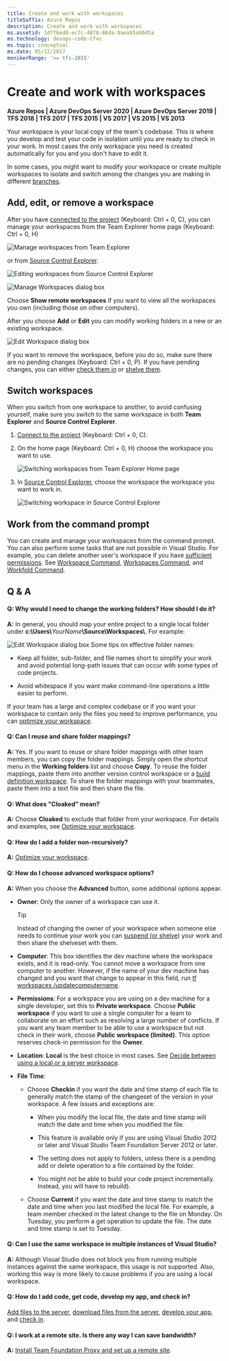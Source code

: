 ```yaml
---
title: Create and work with workspaces
titleSuffix: Azure Repos
description: Create and work with workspaces
ms.assetid: 1d7f6ed8-ec7c-48f8-86da-9aea55a90d5a
ms.technology: devops-code-tfvc
ms.topic: conceptual
ms.date: 05/12/2017
monikerRange: '>= tfs-2015'
---
```



# Create and work with workspaces

**Azure Repos | Azure DevOps Server 2020 | Azure DevOps Server 2019 | TFS 2018 | TFS 2017 | TFS 2015 | VS 2017 | VS 2015 | VS 2013**

Your workspace is your local copy of the team's codebase. This is where you develop and test your code in isolation until you are ready to check in your work. In most cases the only workspace you need is created automatically for you and you don't have to edit it.

In some cases, you might want to modify your workspace or create multiple workspaces to isolate and switch among the changes you are making in different [branches](./branching-strategies-with-tfvc.md).

## Add, edit, or remove a workspace

After you have [connected to the project](../../organizations/projects/connect-to-projects.md) (Keyboard: Ctrl + 0, C), you can manage your workspaces from the Team Explorer home page (Keyboard: Ctrl + 0, H)

![Manage workspaces from Team Explorer](media/create-work-workspaces/IC698935.png)   
   
or from [Source Control Explorer](use-source-control-explorer-manage-files-under-version-control.md).   

![Editing workspaces from Source Control Explorer](media/create-work-workspaces/IC698934.png)

![Manage Workspaces dialog box](media/create-work-workspaces/IC698937.png)   

Choose **Show remote workspaces** if you want to view all the workspaces you own (including those on other computers).

After you choose **Add** or **Edit** you can modify working folders in a new or an existing workspace.

![Edit Workspace dialog box](media/create-work-workspaces/IC720118.png)   

If you want to remove the workspace, before you do so, make sure there are no pending changes (Keyboard: Ctrl + 0, P). If you have pending changes, you can either [check them in](check-your-work-team-codebase.md) or [shelve them](suspend-your-work-manage-your-shelvesets.md).

## Switch workspaces

When you switch from one workspace to another, to avoid confusing yourself, make sure you switch to the same workspace in both **Team Explorer** and **Source Control Explorer**.

1.  [Connect to the project](../../organizations/projects/connect-to-projects.md) (Keyboard: Ctrl + 0, C).

2.  On the home page (Keyboard: Ctrl + 0, H) choose the workspace you want to use.

    ![Switching workspaces from Team Explorer Home page](media/create-work-workspaces/IC720119.png)

3.  In [Source Control Explorer](use-source-control-explorer-manage-files-under-version-control.md), choose the workspace the workspace you want to work in.

    ![Switching workspace in Source Control Explorer](media/create-work-workspaces/IC700907.png)

## Work from the command prompt

You can create and manage your workspaces from the command prompt. You can also perform some tasks that are not possible in Visual Studio. For example, you can delete another user's workspace if you have [sufficient permissions](../../organizations/security/permissions.md#tfvc). See [Workspace Command](workspace-command.md), [Workspaces Command](workspaces-command.md), and [Workfold Command](workfold-command.md).

## Q & A

 
#### Q: Why would I need to change the working folders? How should I do it?

**A:** In general, you should map your entire project to a single local folder under **c:\\Users\\**<em>YourName</em>**\\Source\\Workspaces\\**. For example:

![Edit Workspace dialog box](media/create-work-workspaces/IC720118.png)
Some tips on effective folder names:

-   Keep all folder, sub-folder, and file names short to simplify your work and avoid potential long-path issues that can occur with some types of code projects.

-   Avoid whitespace if you want make command-line operations a little easier to perform.

If your team has a large and complex codebase or if you want your workspace to contain only the files you need to improve performance, you can [optimize your workspace](optimize-your-workspace.md).

#### Q: Can I reuse and share folder mappings?

**A:** Yes. If you want to reuse or share folder mappings with other team members, you can copy the folder mappings. Simply open the shortcut menu in the **Working folders** list and choose **Copy**. To reuse the folder mappings, paste them into another version control workspace or a [build definition workspace](../../pipelines/repos/index.md). To share the folder mappings with your teammates, paste them into a text file and then share the file.

#### Q: What does "Cloaked" mean?

**A:** Choose **Cloaked** to exclude that folder from your workspace. For details and examples, see [Optimize your workspace](optimize-your-workspace.md).

#### Q: How do I add a folder non-recursively?

**A:** [Optimize your workspace](optimize-your-workspace.md).

#### Q: How do I choose advanced workspace options?

**A:** When you choose the **Advanced** button, some additional options appear.

-   **Owner**: Only the owner of a workspace can use it.

    > [!TIP]
    > Instead of changing the owner of your workspace when someone else needs to continue your work you can [suspend (or shelve)](suspend-your-work-manage-your-shelvesets.md) your work and then share the shelveset with them.

-   **Computer**: This box identifies the dev machine where the workspace exists, and it is read-only. You cannot move a workspace from one computer to another. However, if the name of your dev machine has changed and you want that change to appear in this field, run [tf workspaces /updatecomputername](workspaces-command.md).

-   **Permissions**: For a workspace you are using on a dev machine for a single developer, set this to **Private workspace**. Choose **Public workspace** if you want to use a single computer for a team to collaborate on an effort such as resolving a large number of conflicts. If you want any team member to be able to use a workspace but not check in their work, choose **Public workspace (limited)**. This option reserves check-in permission for the **Owner**.

-   **Location**: **Local** is the best choice in most cases. See [Decide between using a local or a server workspace](decide-between-using-local-server-workspace.md).

-   **File Time**:

    -   Choose **Checkin** if you want the date and time stamp of each file to generally match the stamp of the changeset of the version in your workspace. A few issues and exceptions are:

        -   When you modify the local file, the date and time stamp will match the date and time when you modified the file.

        -   This feature is available only if you are using Visual Studio 2012 or later and Visual Studio Team Foundation Server 2012 or later.

        -   The setting does not apply to folders, unless there is a pending add or delete operation to a file contained by the folder.

        -   You might not be able to build your code project incrementally. Instead, you will have to rebuild).

    -   Choose **Current** if you want the date and time stamp to match the date and time when you last modified the local file. For example, a team member checked in the latest change to the file on Monday. On Tuesday, you perform a get operation to update the file. The date and time stamp is set to Tuesday.

#### Q: Can I use the same workspace in multiple instances of Visual Studio?

**A:** Although Visual Studio does not block you from running multiple instances against the same workspace, this usage is not supported. Also, working this way is more likely to cause problems if you are using a local workspace.

#### Q: How do I add code, get code, develop my app, and check in?

[Add files to the server](add-files-server.md), [download files from the server](develop-your-app-team-foundation-version-control.md), [develop your app](develop-your-app-team-foundation-version-control.md), and [check in](check-your-work-team-codebase.md).

#### Q: I work at a remote site. Is there any way I can save bandwidth?

**A:** [Install Team Foundation Proxy and set up a remote site](/azure/devops/server/install/install-proxy-setup-remote).